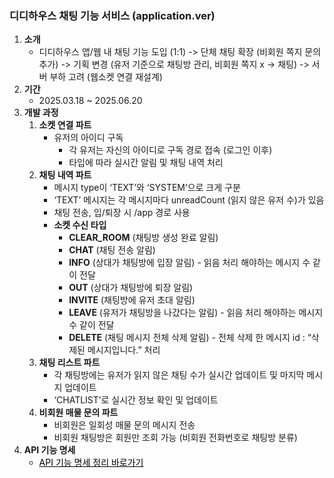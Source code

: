 ### 디디하우스 채팅 기능 서비스 (application.ver)

1. **소개**
   - 디디하우스 앱/웹 내 채팅 기능 도입 (1:1) -> 단체 채팅 확장 (비회원 쪽지 문의 추가) -> 기획 변경 (유저 기준으로 채팅방 관리, 비회원 쪽지 x -> 채팅) -> 서버 부하 고려 (웹소켓 연결 재설계)
2. **기간**
   - 2025.03.18 ~ 2025.06.20
3. **개발 과정**
   1. **소켓 연결 파트**
      - 유저의 아이디 구독
        - 각 유저는 자신의 아이디로 구독 경로 접속 (로그인 이후)
        - 타입에 따라 실시간 알림 및 채팅 내역 처리
   2. **채팅 내역 파트**
      - 메시지 type이 ‘TEXT’와 ‘SYSTEM’으로 크게 구분
      - ‘TEXT’ 메시지는 각 메시지마다 unreadCount (읽지 않은 유저 수)가 있음
      - 채팅 전송, 입/퇴장 시 /app 경로 사용
      - **소켓 수신 타입**
        - **CLEAR_ROOM** (채팅방 생성 완료 알림)
        - **CHAT** (채팅 전송 알림)
        - **INFO** (상대가 채팅방에 입장 알림) - 읽음 처리 해야하는 메시지 수 같이 전달
        - **OUT** (상대가 채팅방에 퇴장 알림)
        - **INVITE** (채팅방에 유저 초대 알림)
        - **LEAVE** (유저가 채팅방을 나갔다는 알림) - 읽음 처리 해야하는 메시지 수 같이 전달
        - **DELETE** (채팅 메시지 전체 삭제 알림) - 전체 삭제 한 메시지 id : “삭제된 메시지입니다.” 처리
   3. **채팅 리스트 파트**
      - 각 채팅방에는 유저가 읽지 않은 채팅 수가 실시간 업데이트 및 마지막 메시지 업데이트
      - ‘CHATLIST’로 실시간 정보 확인 및 업데이트
   4. **비회원 매물 문의 파트**
      - 비회원은 일회성 매물 문의 메시지 전송
      - 비회원 채팅방은 회원만 조회 가능 (비회원 전화번호로 채팅방 분류)
4. **API 기능 명세**
   - <a href="https://www.notion.so/API-chat-erd-1e5caaf36f6f80218fe2f4eb729f0a44" style="color: black;">API 기능 명세 정리 바로가기</a>
